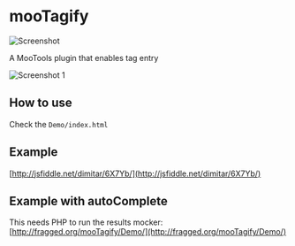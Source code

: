 mooTagify
=========

![Screenshot](http://fragged.org/dev/mooTagify.png)


A MooTools plugin that enables tag entry

![Screenshot 1](http://fragged.org/dev/mooTagify.jpg)

How to use
----------

Check the `Demo/index.html`


Example
-------

[http://jsfiddle.net/dimitar/6X7Yb/](http://jsfiddle.net/dimitar/6X7Yb/)

Example with autoComplete
-------------------------

This needs PHP to run the results mocker:
[http://fragged.org/mooTagify/Demo/](http://fragged.org/mooTagify/Demo/)

